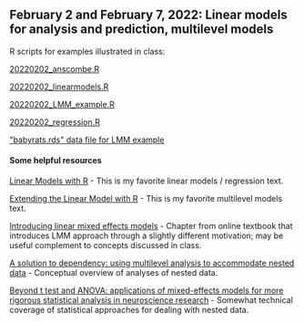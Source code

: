 ## February 2 and February 7, 2022: Linear models for analysis and prediction, multilevel models

R scripts for examples illustrated in class:

[20220202_anscombe.R](./20220202_anscombe.R)

[20220202_linearmodels.R](./20220202_linearmodels.R)

[20220202_LMM_example.R](./20220202_LMM_example.R)

[20220202_regression.R](./20220202_regression.R)


["babyrats.rds" data file for LMM example](/babyrats.rds)

#### Some helpful resources

[Linear Models with R](https://julianfaraway.github.io/faraway/LMR/) - This is my favorite linear models / regression text.

[Extending the Linear Model with R](https://julianfaraway.github.io/faraway/ELM/) - This is my favorite multilevel models text.

[Introducing linear mixed effects models](https://psyteachr.github.io/stat-models-v1/introducing-linear-mixed-effects-models.html) - Chapter from online textbook that introduces LMM approach through a slightly different motivation; may be useful complement to concepts discussed in class.

[A solution to dependency: using multilevel analysis to accommodate nested data](./nn.3648.pdf) - Conceptual overview of analyses of nested data.

[Beyond t test and ANOVA: applications of mixed-effects models for more rigorous statistical analysis in neuroscience research](./Yu2021.pdf) - Somewhat technical coverage of statistical approaches for dealing with nested data. 
